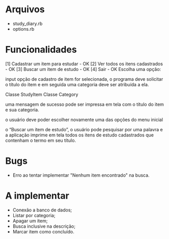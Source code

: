 # Arquivos
- study_diary.rb
- options.rb

# Funcionalidades
[1] Cadastrar um item para estudar  - OK
[2] Ver todos os itens cadastrados  - OK
[3] Buscar um item de estudo        - OK
[4] Sair                            - OK
Escolha uma opção:

input
opção de cadastro de item for selecionada, o programa deve solicitar o
título do item e em seguida uma categoria deve ser atribuída a ela.

Classe StudyItem
Classe Category

uma mensagem de sucesso pode ser impressa
em tela com o título do item e sua categoria.

o usuário deve poder escolher
novamente uma das opções do menu inicial

o “Buscar um item de estudo”, o usuário pode pesquisar por uma palavra e
a aplicação imprime em tela todos os itens de estudo cadastrados que contenham o termo
em seu título.

# Bugs
- Erro ao tentar implementar "Nenhum item encontrado" na busca.

# A implementar
- Conexão a banco de dados;
- Listar por categoria;
- Apagar um item;
- Busca inclusive na descrição;
- Marcar item como concluído.
